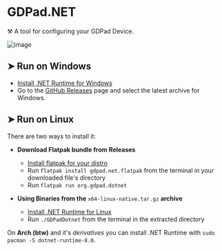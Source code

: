# GDPad.NET

⚒ A tool for configuring your GDPad Device.

![image](https://github.com/user-attachments/assets/786e18a1-c073-4fe7-9d13-2aff9141141d)


## ➤ Run on Windows


- [Install .NET Runtime for Windows](https://dotnet.microsoft.com/en-us/download/dotnet/thank-you/runtime-8.0.10-windows-x64-installer)
- Go to the [GitHub Releases](https://github.com/GDPad/GDPad.NET/releases) page and select the latest archive for Windows.




## ➤ Run on Linux

There are two ways to install it: 

- **Download Flatpak bundle from Releases**
    - [Install flatpak for your distro](https://flatpak.org/setup/)
    - Run `flatpak install gdpad.net.flatpak` from the terminal in your downloaded file's directory
    - Run `flatpak run org.gdpad.dotnet`


- **Using Binaries from the** `x64-linux-native.tar.gz` **archive**
    - [Install .NET Runtime for Linux](https://learn.microsoft.com/en-us/dotnet/core/install/linux?WT.mc_id=dotnet-35129-website)
    - Run `./GDPadDotnet` from the terminal in the extracted directory

On **Arch (btw)** and it's *derivatives* you can install .NET Runtime with `sudo pacman -S dotnet-runtime-8.0`.
